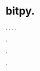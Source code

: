 # bitpy.
.
.
.
.












.






















































.




















.
